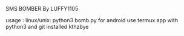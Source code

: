 SMS BOMBER By LUFFY1105 

usage :
linux/unix:      python3 bomb.py 
for android use termux app with python3 and git installed 
kthzbye
